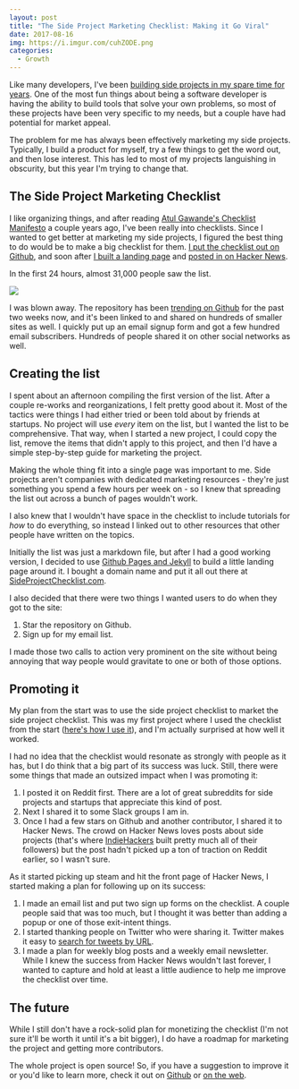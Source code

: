 ```yaml
---
layout: post
title: "The Side Project Marketing Checklist: Making it Go Viral"
date: 2017-08-16
img: https://i.imgur.com/cuhZODE.png
categories:
  - Growth
---
```

Like many developers, I've been [building side projects in my spare time for years](/posts/side-project-ideas). One of the most fun things about being a software developer is having the ability to build tools that solve your own problems, so most of these projects have been very specific to my needs, but a couple have had potential for market appeal.

The problem for me has always been effectively marketing my side projects. Typically, I build a product for myself, try a few things to get the word out, and then lose interest. This has led to most of my projects languishing in obscurity, but this year I'm trying to change that.

## The Side Project Marketing Checklist

I like organizing things, and after reading [Atul Gawande's Checklist Manifesto](http://amzn.to/2fLymZ3) a couple years ago, I've been really into checklists. Since I wanted to get better at marketing my side projects, I figured the best thing to do would be to make a big checklist for them. [I put the checklist out on Github](https://github.com/karllhughes/side-project-marketing), and soon after [I built a landing page](https://www.sideprojectchecklist.com/) and [posted in on Hacker News](https://news.ycombinator.com/item?id=14942902).

In the first 24 hours, almost 31,000 people saw the list.

![](https://i.imgur.com/f9zRhQ0.png)

I was blown away. The repository has been [trending on Github](https://twitter.com/KarlLHughes/status/894619969316638720) for the past two weeks now, and it's been linked to and shared on hundreds of smaller sites as well. I quickly put up an email signup form and got a few hundred email subscribers. Hundreds of people shared it on other social networks as well.

## Creating the list

I spent about an afternoon compiling the first version of the list. After a couple re-works and reorganizations, I felt pretty good about it. Most of the tactics were things I had either tried or been told about by friends at startups. No project will use _every_ item on the list, but I wanted the list to be comprehensive. That way, when I started a new project, I could copy the list, remove the items that didn't apply to this project, and then I'd have a simple step-by-step guide for marketing the project.

Making the whole thing fit into a single page was important to me. Side projects aren't companies with dedicated marketing resources - they're just something you spend a few hours per week on - so I knew that spreading the list out across a bunch of pages wouldn't work.

I also knew that I wouldn't have space in the checklist to include tutorials for _how_ to do everything, so instead I linked out to other resources that other people have written on the topics.

Initially the list was just a markdown file, but after I had a good working version, I decided to use [Github Pages and Jekyll](https://help.github.com/articles/using-jekyll-as-a-static-site-generator-with-github-pages/) to build a little landing page around it. I bought a domain name and put it all out there at [SideProjectChecklist.com](https://www.sideprojectchecklist.com/).

I also decided that there were two things I wanted users to do when they got to the site:

1. Star the repository on Github.
2. Sign up for my email list.

I made those two calls to action very prominent on the site without being annoying that way people would gravitate to one or both of those options.

## Promoting it

My plan from the start was to use the side project checklist to market the side project checklist. This was my first project where I used the checklist from the start ([here's how I use it](https://www.sideprojectchecklist.com/2017/how-to-use/)), and I'm actually surprised at how well it worked.

I had no idea that the checklist would resonate as strongly with people as it has, but I do think that a big part of its success was luck. Still, there were some things that made an outsized impact when I was promoting it:

1. I posted it on Reddit first. There are a lot of great subreddits for side projects and startups that appreciate this kind of post.
2. Next I shared it to some Slack groups I am in.
3. Once I had a few stars on Github and another contributor, I shared it to Hacker News. The crowd on Hacker News loves posts about side projects (that's where [IndieHackers](https://www.indiehackers.com/) built pretty much all of their followers) but the post hadn't picked up a ton of traction on Reddit earlier, so I wasn't sure.

As it started picking up steam and hit the front page of Hacker News, I started making a plan for following up on its success:

1. I made an email list and put two sign up forms on the checklist. A couple people said that was too much, but I thought it was better than adding a popup or one of those exit-intent things.
2. I started thanking people on Twitter who were sharing it. Twitter makes it easy to [search for tweets by URL](https://twitter.com/search?q=https%3A%2F%2Fwww.sideprojectchecklist.com&src=typd).
3. I made a plan for weekly blog posts and a weekly email newsletter. While I knew the success from Hacker News wouldn't last forever, I wanted to capture and hold at least a little audience to help me improve the checklist over time.

## The future

While I still don't have a rock-solid plan for monetizing the checklist (I'm not sure it'll be worth it until it's a bit bigger), I do have a roadmap for marketing the project and getting more contributors.

The whole project is open source! So, if you have a suggestion to improve it or you'd like to learn more, check it out on [Github](https://github.com/karllhughes/side-project-marketing) or [on the web](https://www.sideprojectchecklist.com/).

